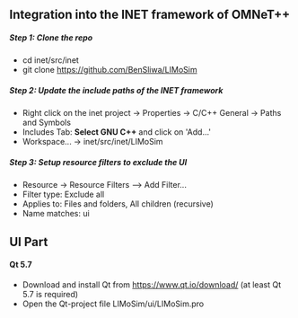 ## Integration into the INET framework of OMNeT++

##### Step 1: Clone the repo
- cd inet/src/inet
- git clone https://github.com/BenSliwa/LIMoSim

##### Step 2: Update the include paths of the INET framework
- Right click on the inet project -> Properties -> C/C++ General -> Paths and Symbols
- Includes Tab: **Select GNU C++** and click on 'Add...'
- Workspace... -> inet/src/inet/LIMoSim

##### Step 3: Setup resource filters to exclude the UI
- Resource -> Resource Filters --> Add Filter...
- Filter type: Exclude all
- Applies to: Files and folders, All children (recursive)
- Name matches: ui


## UI Part

#### Qt 5.7
- Download and install Qt from https://www.qt.io/download/ (at least Qt 5.7 is required)
- Open the Qt-project file LIMoSim/ui/LIMoSim.pro
